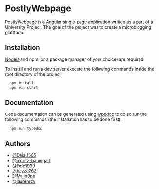 
# PostlyWebpage

PostlyWebpage is a Angular single-page application written as a part of a University Project. The goal of the project was to create a microblogging plattform.


## Installation

[Nodejs](https://nodejs.org/) and npm (or a package manager of your choice) are required.

To install and run a dev server execute the following commands inside the root directory of the project:

```bash
  npm install
  npm run start
```
    
## Documentation

Code documentation can be generated using [typedoc](https://typedoc.org/) to do so run the following commands (the installation has to be done first):

```bash
  npm run typedoc
```
## Authors

- [@Delal1505](https://github.com/Delal1505)
- [@moritz-baumgart](https://github.com/moritz-baumgart)
- [@Fofo1999](https://github.com/Fofo1999)
- [@beyza762](https://github.com/beyza762)
- [@Malin0ne](https://github.com/Malin0ne)
- [@laurenrzv](https://github.com/laurenrzv)
